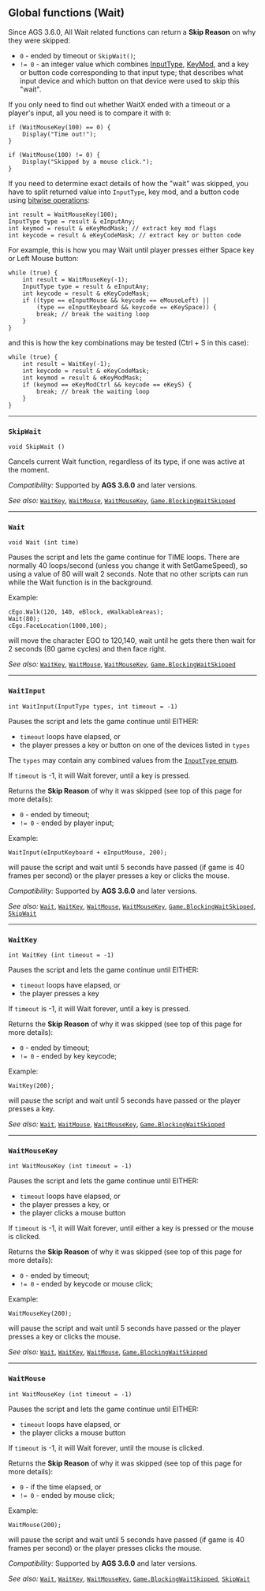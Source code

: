 ## Global functions (Wait)

Since AGS 3.6.0, All Wait related functions can return a **Skip Reason** on why they were skipped:

- `0` - ended by timeout or `SkipWait()`;
- `!= 0` - an integer value which combines [InputType](StandardEnums#inputtype), [KeyMod](Keycodes#key-modifiers), and a key or button code corresponding to that input type; that describes what input device and which button on that device were used to skip this "wait".

If you only need to find out whether WaitX ended with a timeout or a player's input, all you need is to compare it with `0`:

    if (WaitMouseKey(100) == 0) {
        Display("Time out!");
    }

    if (WaitMouse(100) != 0) {
        Display("Skipped by a mouse click.");
    }

If you need to determine exact details of how the "wait" was skipped, you have to split returned value into `InputType`, key mod, and a button code using [bitwise operations](ScriptKeywords#operators):

    int result = WaitMouseKey(100);
    InputType type = result & eInputAny;
    int keymod = result & eKeyModMask; // extract key mod flags
    int keycode = result & eKeyCodeMask; // extract key or button code

For example, this is how you may Wait until player presses either Space key or Left Mouse button:

    while (true) {
        int result = WaitMouseKey(-1);
        InputType type = result & eInputAny;
        int keycode = result & eKeyCodeMask;
        if ((type == eInputMouse && keycode == eMouseLeft) ||
            (type == eInputKeyboard && keycode == eKeySpace)) {
            break; // break the waiting loop
        }
    }

and this is how the key combinations may be tested (Ctrl + S in this case):

    while (true) {
        int result = WaitKey(-1);
        int keycode = result & eKeyCodeMask;
        int keymod = result & eKeyModMask;
        if (keymod == eKeyModCtrl && keycode == eKeyS) {
            break; // break the waiting loop
        }
    }

---

### `SkipWait`

    void SkipWait ()

Cancels current Wait function, regardless of its type, if one was active at the moment.

*Compatibility:* Supported by **AGS 3.6.0** and later versions.

*See also:* [`WaitKey`](Globalfunctions_Wait#waitkey),
[`WaitMouse`](Globalfunctions_Wait#waitmouse),
[`WaitMouseKey`](Globalfunctions_Wait#waitmousekey),
[`Game.BlockingWaitSkipped`](Game#gameblockingwaitskipped)

---

### `Wait`

    void Wait (int time)

Pauses the script and lets the game continue for TIME loops. There are
normally 40 loops/second (unless you change it with SetGameSpeed), so
using a value of 80 will wait 2 seconds. Note that no other scripts can
run while the Wait function is in the background.

Example:

    cEgo.Walk(120, 140, eBlock, eWalkableAreas);
    Wait(80);
    cEgo.FaceLocation(1000,100);

will move the character EGO to 120,140, wait until he gets there then
wait for 2 seconds (80 game cycles) and then face right.

*See also:* [`WaitKey`](Globalfunctions_Wait#waitkey),
[`WaitMouse`](Globalfunctions_Wait#waitmouse),
[`WaitMouseKey`](Globalfunctions_Wait#waitmousekey),
[`Game.BlockingWaitSkipped`](Game#gameblockingwaitskipped)

---

### `WaitInput`

    int WaitInput(InputType types, int timeout = -1)

Pauses the script and lets the game continue until EITHER:

- `timeout` loops have elapsed, or
- the player presses a key or button on one of the devices listed in `types`

The `types` may contain any combined values from the [`InputType` enum](StandardEnums#inputtype).

If `timeout` is -1, it will Wait forever, until a key is pressed.

Returns the **Skip Reason** of why it was skipped (see top of this page for more details):

- `0` - ended by timeout;
- `!= 0` - ended by player input;

Example:

    WaitInput(eInputKeyboard + eInputMouse, 200);

will pause the script and wait until 5 seconds have passed (if game is 40 frames per second) or the player
presses a key or clicks the mouse.

*Compatibility:* Supported by **AGS 3.6.0** and later versions.

*See also:* [`Wait`](Globalfunctions_Wait#wait), 
[`WaitKey`](Globalfunctions_Wait#waitkey), 
[`WaitMouse`](Globalfunctions_Wait#waitmouse),
[`WaitMouseKey`](Globalfunctions_Wait#waitmousekey),
[`Game.BlockingWaitSkipped`](Game#gameblockingwaitskipped),
[`SkipWait`](Globalfunctions_Wait#skipwait)

---

### `WaitKey`

    int WaitKey (int timeout = -1)

Pauses the script and lets the game continue until EITHER:

- `timeout` loops have elapsed, or
- the player presses a key

If `timeout` is -1, it will Wait forever, until a key is pressed.

Returns the **Skip Reason** of why it was skipped (see top of this page for more details):

- `0` - ended by timeout;
- `!= 0` - ended by key keycode;

Example:

    WaitKey(200);

will pause the script and wait until 5 seconds have passed or the player
presses a key.

*See also:* [`Wait`](Globalfunctions_Wait#wait),
[`WaitMouse`](Globalfunctions_Wait#waitmouse),
[`WaitMouseKey`](Globalfunctions_Wait#waitmousekey),
[`Game.BlockingWaitSkipped`](Game#gameblockingwaitskipped)

---

### `WaitMouseKey`

    int WaitMouseKey (int timeout = -1)

Pauses the script and lets the game continue until EITHER:

- `timeout` loops have elapsed, or
- the player presses a key, or
- the player clicks a mouse button

If `timeout` is -1, it will Wait forever, until either a key is pressed or the mouse is clicked.

Returns the **Skip Reason** of why it was skipped (see top of this page for more details):

- `0` - ended by timeout;
- `!= 0` - ended by keycode or mouse click;

Example:

    WaitMouseKey(200);

will pause the script and wait until 5 seconds have passed or the player
presses a key or clicks the mouse.

*See also:* [`Wait`](Globalfunctions_Wait#wait), 
[`WaitKey`](Globalfunctions_Wait#waitkey),
[`WaitMouse`](Globalfunctions_Wait#waitmouse),
[`Game.BlockingWaitSkipped`](Game#gameblockingwaitskipped)

---

### `WaitMouse`

    int WaitMouseKey (int timeout = -1)

Pauses the script and lets the game continue until EITHER:

- `timeout` loops have elapsed, or
- the player clicks a mouse button

If `timeout` is -1, it will Wait forever, until the mouse is clicked.

Returns the **Skip Reason** of why it was skipped (see top of this page for more details):

- `0` - if the time elapsed, or 
- `!= 0` - ended by mouse click;

Example:

    WaitMouse(200);

will pause the script and wait until 5 seconds have passed (if game is 40 frames per second) or the player
presses clicks the mouse.

*Compatibility:* Supported by **AGS 3.6.0** and later versions.

*See also:* [`Wait`](Globalfunctions_Wait#wait), 
[`WaitKey`](Globalfunctions_Wait#waitkey), 
[`WaitMouseKey`](Globalfunctions_Wait#waitmousekey),
[`Game.BlockingWaitSkipped`](Game#gameblockingwaitskipped),
[`SkipWait`](Globalfunctions_Wait#skipwait)